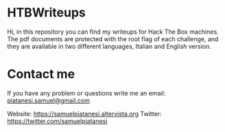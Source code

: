 # HTBWriteups
Hi, in this repository you can find my writeups for Hack The Box machines.
The pdf documents are protected with the root flag of each challenge, and they are available in two different languages, Italian and English version.

# Contact me
If you have any problem or questions write me an email: piatanesi.samuel@gmail.com

Website: https://samuelpiatanesi.altervista.org
Twitter: https://twitter.com/samuelpiatanesi
